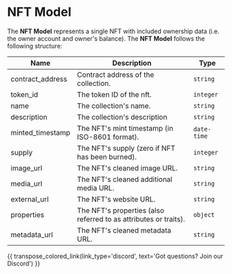 # NFT Model
The **NFT Model** represents a single NFT with included ownership data (i.e. the owner account and owner's balance). The **NFT Model** follows the following structure:

| Name             | Description                                                      | Type        |
| ---------------- | ---------------------------------------------------------------- | ----------- |
| contract_address | Contract address of the collection.                             | `string`    |
| token_id         | The token ID of the nft.                                        | `integer`   |
| name             | The collection's name.                                          | `string`    |
| description      | The collection's description                                     | `string`    |
| minted_timestamp | The NFT's mint timestamp (in ISO-8601 format).                  | `date-time` |
| supply           | The NFT's supply (zero if NFT has been burned).                 | `integer`   |
| image_url        | The NFT's cleaned image URL.                                    | `string`    |
| media_url        | The NFT's cleaned additional media URL.                         | `string`    |
| external_url     | The NFT's website URL.                                          | `string`    |
| properties       | The NFT's properties (also referred to as attributes or traits). | `object`    |
| metadata_url     | The NFT's cleaned metadata URL.                                 | `string`    |

{{ transpose_colored_link(link_type='discord', text='Got questions?  Join our Discord') }}

